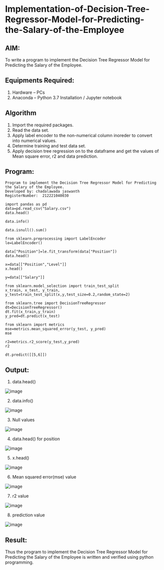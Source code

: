 # Implementation-of-Decision-Tree-Regressor-Model-for-Predicting-the-Salary-of-the-Employee

## AIM:
To write a program to implement the Decision Tree Regressor Model for Predicting the Salary of the Employee.

## Equipments Required:
1. Hardware – PCs
2. Anaconda – Python 3.7 Installation / Jupyter notebook

## Algorithm
1. Import the required packages.
2. Read the data set.
3. Apply label encoder to the non-numerical column inoreder to convert into numerical values.
4. Determine training and test data set.
5. Apply decision tree regression on to the dataframe and get the values of Mean square error, r2 and data prediction.
## Program:
```
Program to implement the Decision Tree Regressor Model for Predicting the Salary of the Employee.
Developed by: chadalawada jaswanth
RegisterNumber:  212221040030
```
```
import pandas as pd
data=pd.read_csv("Salary.csv")
data.head()

data.info()

data.isnull().sum()

from sklearn.preprocessing import LabelEncoder
le=LabelEncoder()

data["Position"]=le.fit_transform(data["Position"])
data.head()

x=data[["Position","Level"]]
x.head()

y=data[["Salary"]]

from sklearn.model_selection import train_test_split
x_train, x_test, y_train, y_test=train_test_split(x,y,test_size=0.2,random_state=2)

from sklearn.tree import DecisionTreeRegressor
dt=DecisionTreeRegressor()
dt.fit(x_train,y_train)
y_pred=dt.predict(x_test)

from sklearn import metrics
mse=metrics.mean_squared_error(y_test, y_pred)
mse

r2=metrics.r2_score(y_test,y_pred)
r2

dt.predict([[5,6]])
```

## Output:
1. data.head()

![image](https://github.com/JayanthYadav123/Implementation-of-Decision-Tree-Regressor-Model-for-Predicting-the-Salary-of-the-Employee/assets/94836154/5b931a81-b2ff-4663-a974-26961522ab7f)

2. data.info()

![image](https://github.com/JayanthYadav123/Implementation-of-Decision-Tree-Regressor-Model-for-Predicting-the-Salary-of-the-Employee/assets/94836154/8edcbf1a-1e0f-4d75-90a8-5928c6b4dedc)

3. Null values

![image](https://github.com/JayanthYadav123/Implementation-of-Decision-Tree-Regressor-Model-for-Predicting-the-Salary-of-the-Employee/assets/94836154/76d5ec21-1bb5-45bb-9e37-6ea1e56a1c97)

4. data.head() for position
 
![image](https://github.com/JayanthYadav123/Implementation-of-Decision-Tree-Regressor-Model-for-Predicting-the-Salary-of-the-Employee/assets/94836154/fd491536-4fc8-40ad-89fd-629b59590d62)

5. x.head()
 
![image](https://github.com/JayanthYadav123/Implementation-of-Decision-Tree-Regressor-Model-for-Predicting-the-Salary-of-the-Employee/assets/94836154/089612ad-b6c7-4565-9358-08978ee9cd78)

6. Mean squared error(mse) value

![image](https://github.com/JayanthYadav123/Implementation-of-Decision-Tree-Regressor-Model-for-Predicting-the-Salary-of-the-Employee/assets/94836154/04e1e890-ded4-4f15-8fd3-2141dcf4d871)

7. r2 value

![image](https://github.com/JayanthYadav123/Implementation-of-Decision-Tree-Regressor-Model-for-Predicting-the-Salary-of-the-Employee/assets/94836154/3a846ff2-7a34-42a2-9bfb-bc59123c571e)

8. prediction value

![image](https://github.com/JayanthYadav123/Implementation-of-Decision-Tree-Regressor-Model-for-Predicting-the-Salary-of-the-Employee/assets/94836154/809ad097-4bdf-462e-af71-0214de773fc6)

## Result:
Thus the program to implement the Decision Tree Regressor Model for Predicting the Salary of the Employee is written and verified using python programming.
